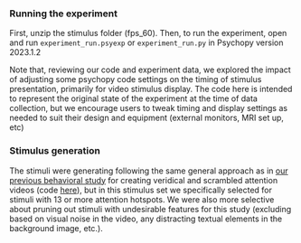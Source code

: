 ### Running the experiment

First, unzip the stimulus folder (fps_60). Then, to run the experiment, open and run `experiment_run.psyexp` or `experiment_run.py` in Psychopy version 2023.1.2

Note that, reviewing our code and experiment data, we explored the impact of adjusting some psychopy code settings on the timing of stimulus presentation, primarily for video stimulus display. The code here is intended to represent the original state of the experiment at the time of data collection, but we encourage users to tweak timing and display settings as needed to suit their design and equipment (external monitors, MRI set up, etc)

### Stimulus generation

The stimuli were generating following the same general approach as in [our previous behavioral study](https://www.pnas.org/doi/abs/10.1073/pnas.2307584120) for creating veridical and scrambled attention videos (code [here](https://github.com/KirstensGitHub/predicting_attention)), but in this stimulus set we specifically selected for stimuli with 13 or more attention hotspots. We were also more selective about pruning out stimuli with undesirable features for this study (excluding based on visual noise in the video, any distracting textual elements in the background image, etc.). 
